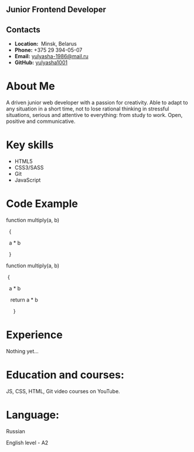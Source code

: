 ## Junior Frontend Developer

## Contacts

* __Location:__  Minsk, Belarus 
* __Phone:__ +375 29 394-05-07
* __Email:__ <yulyasha-1986@mail.ru>
* __GitHub:__ [yulyasha1001](https://github.com/yulyasha1001)

# About Me

A driven junior web developer with a passion for creativity. Able to adapt to any situation in a short time, not to lose rational thinking in stressful situations, serious and attentive to everything: from study to work. Open, positive and communicative.

# Key skills

* HTML5
* CSS3/SASS
* Git
* JavaScript

# Code Example

function multiply(a, b)

  {

  a * b

  }


function multiply(a, b) 

 {

  a * b

   return a * b

     }

# Experience      

Nothing yet…

# Education and courses:

JS, CSS, HTML, Git video courses on YouTube.

# Language:

Russian

English level - A2


